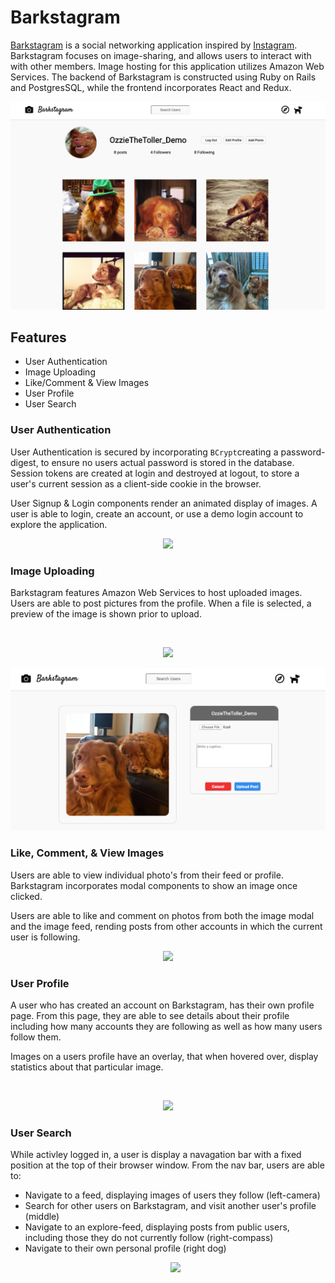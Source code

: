 # Barkstagram

[Barkstagram](https://barkstagram-cjones.herokuapp.com/#/login) is a social networking application inspired by [Instagram](https://instagram.com).
Barkstagram focuses on image-sharing, and allows users to interact with with other members. Image hosting for this application utilizes Amazon Web Services. The backend of Barkstagram is constructed using Ruby on Rails and PostgresSQL, while the frontend incorporates React and Redux.

<p align="center">
  <img src="/app/assets/images/profile_demo.png">
</p>


## Features 
- User Authentication
- Image Uploading
- Like/Comment & View Images
- User Profile
- User Search


### User Authentication
User Authentication is secured by incorporating `BCrypt`creating a password-digest, to ensure no users actual password is stored in the database. Session tokens are created at login and destroyed at logout, to store a user's current session as a client-side cookie in the browser. 

User Signup & Login components render an animated display of images. A user is able to login, create an account, or use a demo login account to explore the application.
&nbsp;<p align="center">
  <img width="600" src="https://media.giphy.com/media/RKGQBDQl2umYMU5n6Y/giphy.gif"/>
</p>


### Image Uploading
Barkstagram features Amazon Web Services to host uploaded images. Users are able to post pictures from the profile. When a file is selected, a preview of the image is shown prior to upload. 

&nbsp;<p align="center">
    <img src="https://upload.wikimedia.org/wikipedia/commons/thumb/9/93/Amazon_Web_Services_Logo.svg/150px-   Amazon_Web_Services_Logo.svg.png"/>
  
  <img src="/app/assets/images/sample_add_post.png"/>
</p>

### Like, Comment, & View Images
Users are able to view individual photo's from their feed or profile. Barkstagram incorporates modal components to show an image once clicked. 

Users are able to like and comment on photos from both the image modal and the image feed, rending posts from other accounts in which the current user is following. 
&nbsp;<p align="center">
  <img width="600" src="https://media.giphy.com/media/S8NXreMBFMQFVdiUED/giphy.gif"/>
</p>

### User Profile 
A user who has created an account on Barkstagram, has their own profile page. From this page, they are able to see details about their profile including how many accounts they are following as well as how many users follow them. 

Images on a users profile have an overlay, that when hovered over, display statistics about that particular image.

&nbsp;<p align="center">
   <img width="600" src="https://media.giphy.com/media/McsXmdX6g9SJ4EpjLJ/giphy.gif"/>
 </p>
  

### User Search
While activley logged in, a user is display a navagation bar with a fixed position at the top of their browser window. From the nav bar, users are able to:

- Navigate to a feed, displaying images of users they follow (left-camera)
- Search for other users on Barkstagram, and visit another user's profile (middle)
- Navigate to an explore-feed, displaying posts from public users, including those they do not currently follow (right-compass)
- Navigate to their own personal profile (right dog)
&nbsp;<p align="center">
  <img width="600" src="https://media.giphy.com/media/htw2RPnowdGUAO6hTR/giphy.gif"/>
</p>



